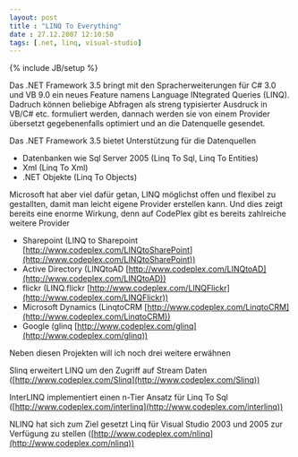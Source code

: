 ```yaml
---
layout: post
title : "LINQ To Everything"
date : 27.12.2007 12:10:50
tags: [.net, linq, visual-studio]
---
```

{% include JB/setup %}

Das .NET Framework 3.5 bringt mit den Spracherweiterungen für C# 3.0 und VB 9.0 ein neues Feature namens Language INtegrated Queries (LINQ). Dadruch können beliebige Abfragen als streng typisierter Ausdruck in VB/C# etc. formuliert werden, dannach werden sie von einem Provider übersetzt gegebenenfalls optimiert und an die Datenquelle gesendet.

Das .NET Framework 3.5 bietet Unterstützung für die Datenquellen

*   Datenbanken wie Sql Server 2005 (Linq To Sql, Linq To Entities)
*   Xml (Linq To Xml)
*   .NET Objekte (Linq To Objects) 

Microsoft hat aber viel dafür getan, LINQ möglichst offen und flexibel zu gestallten, damit man leicht eigene Provider erstellen kann. Und dies zeigt bereits eine enorme Wirkung, denn auf CodePlex gibt es bereits zahlreiche weitere Provider

*   Sharepoint (LINQ to Sharepoint [http://www.codeplex.com/LINQtoSharePoint](http://www.codeplex.com/LINQtoSharePoint))
*   Active Directory (LINQtoAD [http://www.codeplex.com/LINQtoAD](http://www.codeplex.com/LINQtoAD))
*   flickr (LINQ.flickr [http://www.codeplex.com/LINQFlickr](http://www.codeplex.com/LINQFlickr))
*   Microsoft Dynamics (LinqtoCRM [http://www.codeplex.com/LinqtoCRM](http://www.codeplex.com/LinqtoCRM))
*   Google (glinq [http://www.codeplex.com/glinq](http://www.codeplex.com/glinq)) 

Neben diesen Projekten will ich noch drei weitere erwähnen

Slinq erweitert LINQ um den Zugriff auf Stream Daten ([http://www.codeplex.com/Slinq](http://www.codeplex.com/Slinq))

InterLINQ implementiert einen n-Tier Ansatz für Linq To Sql ([http://www.codeplex.com/interlinq](http://www.codeplex.com/interlinq))

NLINQ hat sich zum Ziel gesetzt Linq für Visual Studio 2003 und 2005 zur Verfügung zu stellen ([http://www.codeplex.com/nlinq](http://www.codeplex.com/nlinq))
